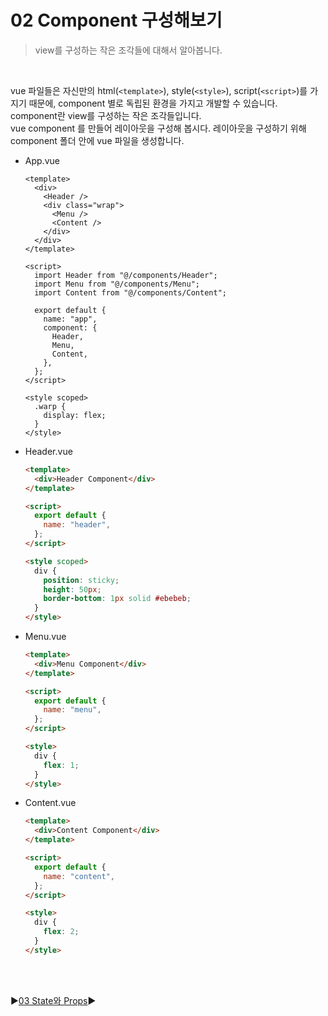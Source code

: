 # 02 Component 구성해보기

> view를 구성하는 작은 조각들에 대해서 알아봅니다.

<br />

vue 파일들은 자신만의 html(`<template>`), style(`<style>`), script(`<script>`)를 가지기 때문에, component 별로 독립된 환경을 가지고 개발할 수 있습니다.  
component란 view를 구성하는 작은 조각들입니다.  
vue component 를 만들어 레이아웃을 구성해 봅시다. 레이아웃을 구성하기 위해 component 폴더 안에 vue 파일을 생성합니다.

- App.vue

  ```
  <template>
    <div>
      <Header />
      <div class="wrap">
        <Menu />
        <Content />
      </div>
    </div>
  </template>

  <script>
    import Header from "@/components/Header";
    import Menu from "@/components/Menu";
    import Content from "@/components/Content";

    export default {
      name: "app",
      component: {
        Header,
        Menu,
        Content,
      },
    };
  </script>

  <style scoped>
    .warp {
      display: flex;
    }
  </style>
  ```

- Header.vue

  ```html
  <template>
    <div>Header Component</div>
  </template>

  <script>
    export default {
      name: "header",
    };
  </script>

  <style scoped>
    div {
      position: sticky;
      height: 50px;
      border-bottom: 1px solid #ebebeb;
    }
  </style>
  ```

- Menu.vue

  ```html
  <template>
    <div>Menu Component</div>
  </template>

  <script>
    export default {
      name: "menu",
    };
  </script>

  <style>
    div {
      flex: 1;
    }
  </style>
  ```

- Content.vue

  ```html
  <template>
    <div>Content Component</div>
  </template>

  <script>
    export default {
      name: "content",
    };
  </script>

  <style>
    div {
      flex: 2;
    }
  </style>
  ```

<br />
<br />

:arrow_forward:[03 State와 Props](./03%20State%EC%99%80%20Props.md):arrow_forward:
